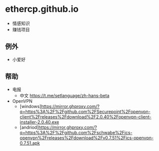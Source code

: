 # ethercp.github.io
- 情感知识
- 赚钱项目

## 例外
- 小爱好

## 帮助
- 电报
  - 中文 <https://t.me/setlanguage/zh-hans-beta>
- OpenVPN
  - [windows]<https://mirror.ghproxy.com/?q=https%3A%2F%2Fgithub.com%2FSecurepoint%2Fopenvpn-client%2Freleases%2Fdownload%2F2.0.40%2Fopenvpn-client-installer-2.0.40.exe>
  - [andriod]<https://mirror.ghproxy.com/?q=https%3A%2F%2Fgithub.com%2Fschwabe%2Fics-openvpn%2Freleases%2Fdownload%2Fv0.7.51%2Fics-openvpn-0.7.51.apk>
